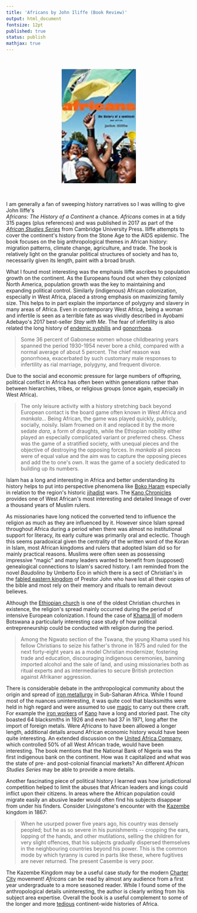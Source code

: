 ```yaml
---
title: 'Africans by John Iliffe (Book Review)'
output: html_document
fontsize: 12pt
published: true
status: publish
mathjax: true
---
```


<br>
<p align="center"><img src="/figures/africans.jpg" width="40%"></p>
<br>

I am generally a fan of sweeping history narratives so I was willing to give John Iliffe's  
*Africans: The History of a Continent* a chance. *Africans* comes in at a tidy 315 pages (plus references) and was published in 2017 as part of the [*African Studies Series*](https://tinyurl.com/y5bt3rfm) from Cambridge University Press. Iliffe attempts to cover the continent's history from the Stone Age to the AIDS epidemic. The book focuses on the big anthropological themes in African history: migration patterns, climate change, agriculture, and trade. The book is relatively light on the granular political structures of society and has to, necessarily given its length, paint with a broad brush. 

What I found most interesting was the emphasis Iliffe ascribes to population growth on the continent. As the Europeans found out when they colonized North America, population growth was the key to maintaining and expanding political control. Similarly (indigenous) African colonization, especially in West Africa, placed a strong emphasis on maximizing family size. This helps to in part explain the importance of polygyny and slavery in many areas of Africa. Even in contemporary West Africa, being a woman and infertile is seen as a terrible fate as was vividly described in Ayobami Adebayo's 2017 best-seller *Stay with Me*. The fear of infertility is also related the long history of [endemic syphilis](https://en.wikipedia.org/wiki/Nonvenereal_endemic_syphilis) and [gonorrhoea](https://en.wikipedia.org/wiki/Gonorrhea).

> Some 36 percent of Gabonese women whose childbearing years spanned the period 1930-1954 never bore a child, compared with a normal average of about 5 percent. The chief reason was gonorrhoea, exacerbated by such customary male responses to infertility as rial marriage, polygyny, and frequent divorce.  
 
Due to the social and economic pressure for large numbers of offspring, political conflict in Africa has often been within generations rather than between hierarchies, tribes, or religious groups (once again, especially in West Africa).

> The only leisure activity with a history stretching back beyond European contact is the board game often known in West Africa and *mankala*... Being African, the game was played quickly, publicly, socially, noisily. Islam frowned on it and replaced it by the more sedate *dara*, a form of draughts, while the Ethiopian nobility either played an especially complicated variant or preferred chess. Chess was the game of a stratified society, with unequal pieces and the objective of destroying the opposing forces. In *mankala* all pieces were of equal value and the aim was to capture the opposing pieces and add the to one's own. It was the game of a society dedicated to building up its numbers.  

Islam has a long and interesting in Africa and better understanding its history helps to put into perspective phenomena like [Boko Haram](https://en.wikipedia.org/wiki/Boko_Haram) especially in relation to the region's historic [jihadist](https://en.wikipedia.org/wiki/Fula_jihads) wars. The [Kano Chronicles](https://en.wikipedia.org/wiki/Kano_Chronicle) provides one of West African's most interesting and detailed lineage of over a thousand years of Muslim rulers. 

As missionaries have long noticed the converted tend to influence the religion as much as they are influenced by it. However since Islam spread throughout Africa during a period when there was almost no institutional support for literacy, its early culture was primarily oral and eclectic. Though this seems paradoxical given the centrality of the written word of the Koran in Islam, most African kingdoms and rulers that adopted Islam did so for mainly practical reasons. Muslims were often seen as possessing impressive "magic" and many leaders wanted to benefit from (supposed) genealogical connections to Islam's sacred history.  I am reminded from the novel *Baudolino* by Umberto Eco in which there is a sect of Christian's in the [fabled eastern kingdom](https://en.wikipedia.org/wiki/Prester_John) of Prestor John who have lost all their copies of the bible and most rely on their memory and rituals to remain devout believes. 

Although the [Ethiopian church](https://en.wikipedia.org/wiki/Ethiopian_Orthodox_Tewahedo_Church) is one of the oldest Christian churches in existence, the religion's spread mainly occurred during the period of intensive European colonization. I found the case of [Khama III](https://en.wikipedia.org/wiki/Khama_III) of modern Botswana a particularly interesting case study of how political entrepreneurship could be conducted with religion during the period. 

> Among the Ngwato section of the Tswana, the young Khama used his fellow Christians to seize his father's throne in 1875 and ruled for the next forty-eight years as a model Christian modernizer, fostering trade and education, discouraging indigenous ceremonies, banning imported alcohol and the sale of land, and using missionaries both as ritual experts and as intermediaries to secure British protection against Afrikaner aggression.

There is considerable debate in the anthropological community about the origin and spread of [iron metallurgy](https://en.wikipedia.org/wiki/Iron_metallurgy_in_Africa) in Sub-Saharan Africa. While I found most of the nuances uninteresting, it was quite cool that blacksmiths were held in high regard and were assumed to use [magic](https://en.wikipedia.org/wiki/Blacksmiths_of_western_Africa) to carry out there craft. For example the [iron workers](https://eprints.soas.ac.uk/29100/1/10731195.pdf) of [Kano](https://en.wikipedia.org/wiki/Kano) have a long and storied past. The city boasted 64 blacksmiths in 1926 and even had 37 in 1971, long after the import of foreign metals. Were *Africans* to have been allowed a longer length, additional details around African economic history would have been quite interesting. An extended discussion on the [United Africa Company](https://en.wikipedia.org/wiki/United_Africa_Company), which controlled 50% of all West African trade, would have been interesting. The book mentions that the National Bank of Nigeria was the first indigenous bank on the continent. How was it capitalized and what was the state of pre- and post-colonial financial markets? An different *African Studies Series* may be able to provide a more details. 

Another fascinating piece of political history I learned was how jurisdictional competition helped to limit the abuses that African leaders and kings could inflict upon their citizens. In areas where the African population could migrate easily an abusive leader would often find his subjects disappear from under his finders. Consider Livingstone's encounter with the [Kazembe](https://en.wikipedia.org/wiki/Kazembe) kingdom in 1867:

> When he usurped power five years ago, his country was densely peopled; but he as so severe in his punishments -- cropping the ears, lopping of the hands, and other mutilations, selling the children for very slight offences, that his subjects gradually dispersed themselves in the neighbouring countries beyond his power. This is the common mode by which tyranny is cured in parts like these, where fugitives are never returned. The present Casembe is very poor. 

The Kazembe Kingdom may be a useful case study for the modern [Charter City](https://www.chartercitiesinstitute.org/intro) movement! *Africans* can be read by almost any audience from a first year undergraduate to a more seasoned reader. While I found some of the anthropological details uninteresting, the author is clearly writing from his subject area expertise. Overall the book is a useful complement to some of the longer and more [tedious](https://bioeconometrician.github.io/africa_since_independence/) continent-wide histories of Africa.
